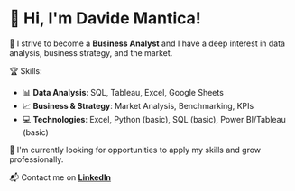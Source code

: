 # 👋 Hi, I'm Davide Mantica!
🎯 I strive to become a **Business Analyst** and I have a deep interest in data analysis, business strategy, and the market.

🏆 Skills:
- 📊 **Data Analysis**: SQL, Tableau, Excel, Google Sheets
- 📈 **Business & Strategy**: Market Analysis, Benchmarking, KPIs
- 💻 **Technologies**: Excel, Python (basic), SQL (basic), Power BI/Tableau (basic)

🔎 I'm currently looking for opportunities to apply my skills and grow professionally.

📬 Contact me on **[LinkedIn](www.linkedin.com/in/davide-mantica-b6264218a)**

